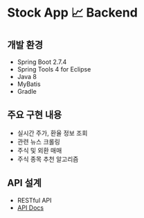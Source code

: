 # Stock App &#128200; Backend

## 개발 환경
- Spring Boot 2.7.4
- Spring Tools 4 for Eclipse
- Java 8
- MyBatis
- Gradle

## 주요 구현 내용
- 실시간 주가, 환율 정보 조회
- 관련 뉴스 크롤링
- 주식 및 외환 매매
- 주식 종목 추천 알고리즘

## API 설계
- RESTful API
- [API Docs](https://keen-tarsal-f3c.notion.site/API-Docs-4dcd35b711d74b60ab57dbf51159a565)
